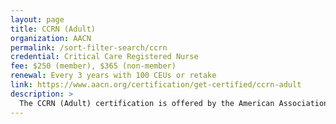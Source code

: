 ```yaml
---
layout: page
title: CCRN (Adult)
organization: AACN
permalink: /sort-filter-search/ccrn
credential: Critical Care Registered Nurse
fee: $250 (member), $365 (non-member)
renewal: Every 3 years with 100 CEUs or retake
link: https://www.aacn.org/certification/get-certified/ccrn-adult
description: >
  The CCRN (Adult) certification is offered by the American Association of Critical-Care Nurses (AACN) and is designed for nurses providing care to acutely/critically ill adult patients. It validates expert knowledge and clinical judgment in the ICU or other critical care settings.
---
```

